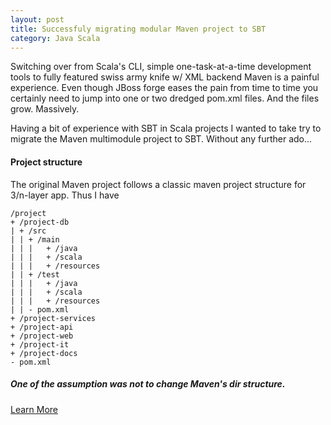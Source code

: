 ```yaml
---
layout: post
title: Successfuly migrating modular Maven project to SBT
category: Java Scala
---
```


Switching over from Scala's CLI, simple one-task-at-a-time development tools to fully featured swiss army knife w/ XML backend Maven is a painful experience. Even though JBoss forge eases the pain from time to time you certainly need to jump into one or two dredged pom.xml files. 
And the files grow. Massively.  

Having a bit of experience with SBT in Scala projects I wanted to take try to migrate the Maven multimodule project to SBT. Without any further ado...  


#### Project structure

The original Maven project follows a classic maven project structure for 3/n-layer app. Thus I have 
    
    /project
    + /project-db
    | + /src
    | | + /main
    | | |   + /java
    | | |   + /scala
    | | |   + /resources
    | | + /test
    | | |   + /java
    | | |   + /scala
    | | |   + /resources
    | | - pom.xml
    + /project-services
    + /project-api
    + /project-web
    + /project-it
    + /project-docs
    - pom.xml

<div class="textBox">
  <h5>One of the assumption was not to change Maven's dir structure.</h5>
  <a class="button headed light arrow" href="http://maven.apache.org" target="_self"><span>Learn More</span></a>
</div>


